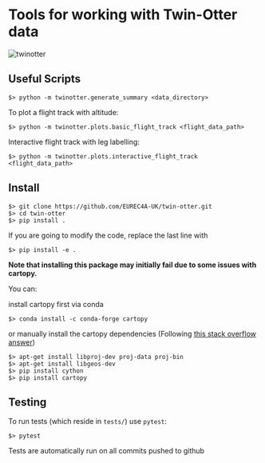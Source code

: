 # Tools for working with Twin-Otter data

![twinotter](https://github.com/EUREC4A-UK/twin-otter/workflows/twinotter/badge.svg)

## Useful Scripts

    $> python -m twinotter.generate_summary <data_directory>

To plot a flight track with altitude:

    $> python -m twinotter.plots.basic_flight_track <flight_data_path>

Interactive flight track with leg labelling:

    $> python -m twinotter.plots.interactive_flight_track <flight_data_path>

## Install

    $> git clone https://github.com/EUREC4A-UK/twin-otter.git
    $> cd twin-otter
    $> pip install .

If you are going to modify the code, replace the last line with

    $> pip install -e .


**Note that installing this package may initially fail due to some issues with cartopy.**

You can:

install cartopy first via conda

    $> conda install -c conda-forge cartopy

or manually install the cartopy dependencies (Following [this stack overflow answer](https://stackoverflow.com/a/56956172))

    $> apt-get install libproj-dev proj-data proj-bin
    $> apt-get install libgeos-dev
    $> pip install cython
    $> pip install cartopy



## Testing

To run tests (which reside in `tests/`) use `pytest`:

    $> pytest
        
Tests are automatically run on all commits pushed to github
